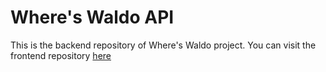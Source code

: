 # Where's Waldo API

This is the backend repository of Where's Waldo project. You can visit the frontend repository [here](https://github.com/pndmhs/where-is-waldo)
